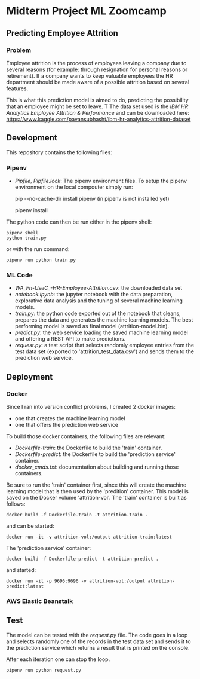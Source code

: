 # Midterm Project ML Zoomcamp

## Predicting Employee Attrition

### Problem

Employee attrition is the process of employees leaving a company due to several reasons (for example: through resignation for personal reasons or retirement).
If a company wants to keep valuable employees the HR department should be made aware of a possible attrition based on several features.

This is what this prediction model is aimed to do, predicting the possibility that an employee might be set to leave.
T
The data set used is the *IBM HR Analytics Employee Attrition & Performance* and can be downloaded here: https://www.kaggle.com/pavansubhasht/ibm-hr-analytics-attrition-dataset

## Development

This repository contains the following files:

### Pipenv

- *Pipfile*, *Pipfile.lock*: The pipenv environment files. To setup the pipenv environment on the local compouter simply run:

    pip --no-cache-dir install pipenv (in pipenv is not installed yet)

    pipenv install

The python code can then be run either in the pipenv shell:

    pipenv shell
    python train.py

or with the run command:

    pipenv run python train.py

### ML Code

- *WA_Fn-UseC_-HR-Employee-Attrition.csv*: the downloaded data set
- *notebook.ipynb*: the jupyter notebook with the data preparation, explorative data analysis and the tuning of several machine learning models.
- *train.py*: the python code exported out of the notebook that cleans, prepares the data and generates the machine learning models. The best performing model is saved as final model (attrition-model.bin).
- *predict.py*: the web service loading the saved machine learning model and offering a REST API to make predictions.
- *request.py*: a test script that selects randomly employee entries from the test data set (exported to 'attrition_test_data.csv') and sends them to the prediction web service.  

## Deployment

### Docker

Since I ran into version conflict problems, I created 2 docker images:

- one that creates the machine learning model
- one that offers the prediction web service

To build those docker containers, the following files are relevant:
- *Dockerfile-train*: the Dockerfile to build the 'train' container.
- *Dockerfile-predict*: the Dockerfile to build the 'prediction service' container.
- *docker_cmds.txt*: documentation about building and running those containers.

Be sure to run the 'train' container first, since this will create the machine learning model that is then used by the 'predition' container.
This model is saved on the Docker volume 'attrition-vol'.
The 'train' container is built as follows: 

    docker build -f Dockerfile-train -t attrition-train .

and can be started:

    docker run -it -v attrition-vol:/output attrition-train:latest

The  'prediction service' container: 

    docker build -f Dockerfile-predict -t attrition-predict .

and started:

    docker run -it -p 9696:9696 -v attrition-vol:/output attrition-predict:latest


### AWS Elastic Beanstalk


## Test

The model can be tested with the *request.py* file. The code goes in a loop and selects randomly one of the records in the test data set and sends it to the prediction service which returns a result that is printed on the console.

After each iteration one can stop the loop.

    pipenv run python request.py
    


